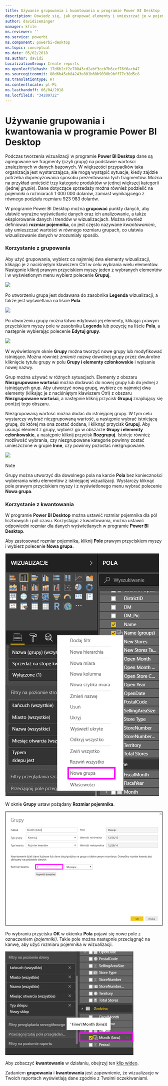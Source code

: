 ```yaml
---
title: Używanie grupowania i kwantowania w programie Power BI Desktop
description: Dowiedz się, jak grupować elementy i umieszczać je w pojemnikach w programie Power BI Desktop
author: davidiseminger
manager: kfile
ms.reviewer: ''
ms.service: powerbi
ms.component: powerbi-desktop
ms.topic: conceptual
ms.date: 05/02/2018
ms.author: davidi
LocalizationGroup: Create reports
ms.openlocfilehash: 17d6b2cf2e70843cd2abf3ceb7b6cef76f6acb47
ms.sourcegitcommit: 80d6b45eb84243e801b60b9038b9bff77c30d5c8
ms.translationtype: HT
ms.contentlocale: pl-PL
ms.lasthandoff: 06/04/2018
ms.locfileid: "34289722"
---
```

# <a name="use-grouping-and-binning-in-power-bi-desktop"></a>Używanie grupowania i kwantowania w programie Power BI Desktop
Podczas tworzenia wizualizacji w programie **Power BI Desktop** dane są agregowane we fragmenty (czyli grupy) na podstawie wartości znalezionych w danych bazowych. W większości przypadków taka organizacja jest wystarczająca, ale mogą wystąpić sytuacje, kiedy zajdzie potrzeba doprecyzowania sposobu prezentowania tych fragmentów. Można na przykład umieścić trzy kategorie produktów w jednej większej kategorii (jednej *grupie*). Dane dotyczące sprzedaży można również podzielić na pojemniki o rozmiarach 1 000 000 dolarów, zamiast wynikającego z równego podziału rozmiaru 923 983 dolarów.

W programie Power BI Desktop można **grupować** punkty danych, aby ułatwić wyraźne wyświetlanie danych oraz ich analizowanie, a także eksplorowanie danych i trendów w wizualizacjach. Można również definiować **rozmiar pojemnika**, co jest często nazywane *kwantowaniem*, aby umieszczać wartości w równego rozmiaru grupach, co ułatwia wizualizowanie danych w zrozumiały sposób.

### <a name="using-grouping"></a>Korzystanie z grupowania
Aby użyć grupowania, wybierz co najmniej dwa elementy wizualizacji, klikając je z naciśniętym klawiszem Ctrl w celu wybrania wielu elementów. Następnie kliknij prawym przyciskiem myszy jeden z wybranych elementów i w wyświetlonym menu wybierz polecenie **Grupuj**.

![](media/desktop-grouping-and-binning/grouping-binning_1.png)

Po utworzeniu grupa jest dodawana do zasobnika **Legenda** wizualizacji, a także jest wyświetlana na liście **Pola**.

![](media/desktop-grouping-and-binning/grouping-binning_2.png)

Po utworzeniu grupy można łatwo edytować jej elementy, klikając prawym przyciskiem myszy pole w zasobniku **Legenda** lub pozycję na liście **Pola**, a następnie wybierając polecenie **Edytuj grupy**.

![](media/desktop-grouping-and-binning/grouping-binning_3.png)

W wyświetlonym oknie **Grupy** można tworzyć nowe grupy lub modyfikować istniejące. Można również *zmienić nazwę* dowolnej grupy przez dwukrotne kliknięcie tytułu grupy w polu **Grupy i elementy członkowskie** i wpisanie nowej nazwy.

Grup można używać w różnych sytuacjach. Elementy z obszaru **Niezgrupowane wartości** można dodawać do nowej grupy lub do jednej z istniejących grup. Aby utworzyć nową grupę, wybierz co najmniej dwa elementy (klikając je z naciśniętym klawiszem Ctrl) z obszaru **Niezgrupowane wartości**, a następnie kliknij przycisk **Grupuj** znajdujący się poniżej tego obszaru.

Niezgrupowaną wartość można dodać do istniejącej grupy. W tym celu wystarczy wybrać niezgrupowaną wartość, a następnie wybrać istniejącą grupę, do której ma ona zostać dodana, i kliknąć przycisk **Grupuj**. Aby usunąć element z grupy, wybierz go w obszarze **Grupy i elementy członkowskie**, a następnie kliknij przycisk **Rozgrupuj**. Istnieje również możliwość wybrania, czy niezgrupowane kategorie powinny zostać umieszczone w grupie **Inne**, czy powinny pozostać niezgrupowane.

![](media/desktop-grouping-and-binning/grouping-binning_4.png)

> [!NOTE]
> Grupy można utworzyć dla dowolnego pola na karcie **Pola** bez konieczności wybierania wielu elementów z istniejącej wizualizacji. Wystarczy kliknąć pole prawym przyciskiem myszy i z wyświetlonego menu wybrać polecenie **Nowa grupa**.
> 
> 

### <a name="using-binning"></a>Korzystanie z kwantowania
W programie **Power BI Desktop** można ustawić rozmiar pojemnika dla pól liczbowych i pól czasu. Korzystając z kwantowania, można ustawić odpowiedni rozmiar dla danych wyświetlanych w programie **Power BI Desktop**.

Aby zastosować rozmiar pojemnika, kliknij **Pole** prawym przyciskiem myszy i wybierz polecenie **Nowa grupa**.

![](media/desktop-grouping-and-binning/grouping-binning_5.png)

W oknie **Grupy** ustaw pożądany **Rozmiar pojemnika**.

![](media/desktop-grouping-and-binning/grouping-binning_6.png)

Po wybraniu przycisku **OK** w okienku **Pola** pojawi się nowe pole z oznaczeniem *(pojemniki)*. Takie pole można następnie przeciągnąć na kanwę, aby użyć rozmiaru pojemnika w wizualizacji.

![](media/desktop-grouping-and-binning/grouping-binning_7.png)

Aby zobaczyć **kwantowanie** w działaniu, obejrzyj ten [klip wideo](https://www.youtube.com/watch?v=BRvdZSfO0DY).

Zadaniem **grupowania** i **kwantowania** jest zapewnienie, że wizualizacje w Twoich raportach wyświetlają dane zgodnie z Twoimi oczekiwaniami.

